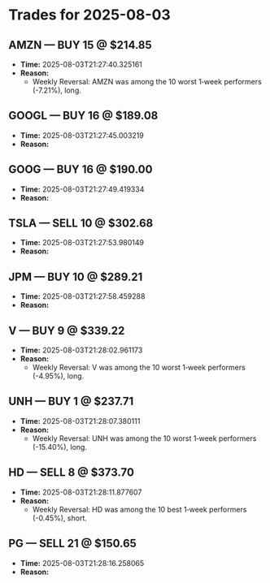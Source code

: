 # Trades for 2025-08-03

## AMZN — BUY 15 @ $214.85
- **Time:** 2025-08-03T21:27:40.325161
- **Reason:**
  - Weekly Reversal: AMZN was among the 10 worst 1‑week performers (-7.21%), long.

## GOOGL — BUY 16 @ $189.08
- **Time:** 2025-08-03T21:27:45.003219
- **Reason:**

## GOOG — BUY 16 @ $190.00
- **Time:** 2025-08-03T21:27:49.419334
- **Reason:**

## TSLA — SELL 10 @ $302.68
- **Time:** 2025-08-03T21:27:53.980149
- **Reason:**

## JPM — BUY 10 @ $289.21
- **Time:** 2025-08-03T21:27:58.459288
- **Reason:**

## V — BUY 9 @ $339.22
- **Time:** 2025-08-03T21:28:02.961173
- **Reason:**
  - Weekly Reversal: V was among the 10 worst 1‑week performers (-4.95%), long.

## UNH — BUY 1 @ $237.71
- **Time:** 2025-08-03T21:28:07.380111
- **Reason:**
  - Weekly Reversal: UNH was among the 10 worst 1‑week performers (-15.40%), long.

## HD — SELL 8 @ $373.70
- **Time:** 2025-08-03T21:28:11.877607
- **Reason:**
  - Weekly Reversal: HD was among the 10 best 1‑week performers (-0.45%), short.

## PG — SELL 21 @ $150.65
- **Time:** 2025-08-03T21:28:16.258065
- **Reason:**

